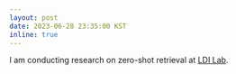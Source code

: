 ```yaml
---
layout: post
date: 2023-06-28 23:35:00 KST
inline: true
---
```


I am conducting research on zero-shot retrieval at [LDI Lab](https://ldilab-snu.notion.site/ldilab-snu/Home-47ac59b6129f4dfb9d0f5603c317acda).
